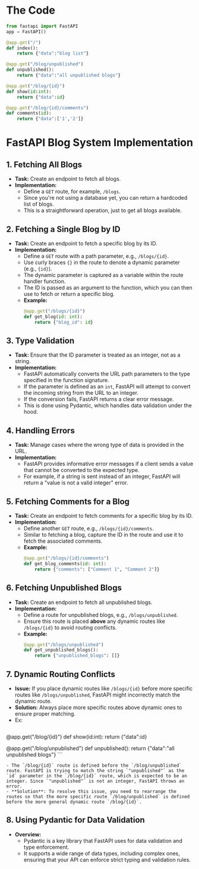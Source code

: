# The Code
```python
from fastapi import FastAPI
app = FastAPI()

@app.get("/")
def index():
	return {"data":"blog list"}

@app.get("/blog/unpublished")
def unpublished():
	return {"data":"all unpublished blogs"}

@app.get("/blog/{id}")
def show(id:int):
	return {"data":id}

@app.get("/blog/{id}/comments")
def comments(id):
	return {"data":['1','2']}
```
# FastAPI Blog System Implementation

## 1. Fetching All Blogs
- **Task:** Create an endpoint to fetch all blogs.
- **Implementation:**
  - Define a `GET` route, for example, `/blogs`.
  - Since you're not using a database yet, you can return a hardcoded list of blogs.
  - This is a straightforward operation, just to get all blogs available.

## 2. Fetching a Single Blog by ID
- **Task:** Create an endpoint to fetch a specific blog by its ID.
- **Implementation:**
  - Define a `GET` route with a path parameter, e.g., `/blogs/{id}`.
  - Use curly braces `{}` in the route to denote a dynamic parameter (e.g., `{id}`).
  - The dynamic parameter is captured as a variable within the route handler function.
  - The ID is passed as an argument to the function, which you can then use to fetch or return a specific blog.
  - **Example:**
    ```python
    @app.get("/blogs/{id}")
    def get_blog(id: int):
        return {"blog_id": id}
    ```

## 3. Type Validation
- **Task:** Ensure that the ID parameter is treated as an integer, not as a string.
- **Implementation:**
  - FastAPI automatically converts the URL path parameters to the type specified in the function signature.
  - If the parameter is defined as an `int`, FastAPI will attempt to convert the incoming string from the URL to an integer.
  - If the conversion fails, FastAPI returns a clear error message.
  - This is done using Pydantic, which handles data validation under the hood.

## 4. Handling Errors
- **Task:** Manage cases where the wrong type of data is provided in the URL.
- **Implementation:**
  - FastAPI provides informative error messages if a client sends a value that cannot be converted to the expected type.
  - For example, if a string is sent instead of an integer, FastAPI will return a "value is not a valid integer" error.

## 5. Fetching Comments for a Blog
- **Task:** Create an endpoint to fetch comments for a specific blog by its ID.
- **Implementation:**
  - Define another `GET` route, e.g., `/blogs/{id}/comments`.
  - Similar to fetching a blog, capture the ID in the route and use it to fetch the associated comments.
  - **Example:**
    ```python
    @app.get("/blogs/{id}/comments")
    def get_blog_comments(id: int):
        return {"comments": ["Comment 1", "Comment 2"]}
    ```

## 6. Fetching Unpublished Blogs
- **Task:** Create an endpoint to fetch all unpublished blogs.
- **Implementation:**
  - Define a route for unpublished blogs, e.g., `/blogs/unpublished`.
  - Ensure this route is placed **above** any dynamic routes like `/blogs/{id}` to avoid routing conflicts.
  - **Example:**
    ```python
    @app.get("/blogs/unpublished")
    def get_unpublished_blogs():
        return {"unpublished_blogs": []}
    ```

## 7. Dynamic Routing Conflicts
- **Issue:** If you place dynamic routes like `/blogs/{id}` before more specific routes like `/blogs/unpublished`, FastAPI might incorrectly match the dynamic route.
- **Solution:** Always place more specific routes above dynamic ones to ensure proper matching.
- Ex:
	```python
@app.get("/blog/{id}")
def show(id:int):
	return {"data":id}

@app.get("/blog/unpublished")
	def unpublished():
		return {"data":"all unpublished blogs"}
	```

	- The `/blog/{id}` route is defined before the `/blog/unpublished` route. FastAPI is trying to match the string `"unpublished"` as the `id` parameter in the `/blog/{id}` route, which is expected to be an integer. Since `"unpublished"` is not an integer, FastAPI throws an error.
	- **Solution**: To resolve this issue, you need to rearrange the routes so that the more specific route `/blog/unpublished` is defined before the more general dynamic route `/blog/{id}`.
## 8. Using Pydantic for Data Validation
- **Overview:**
  - Pydantic is a key library that FastAPI uses for data validation and type enforcement.
  - It supports a wide range of data types, including complex ones, ensuring that your API can enforce strict typing and validation rules.
